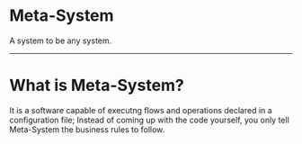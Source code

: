 # Meta-System
A system to be any system.

-----
# What is Meta-System?
It is a software capable of executng flows and operations declared in a configuration file; Instead of coming up with the code yourself, you only tell Meta-System the business rules to follow.
